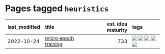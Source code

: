 # Pages tagged `heuristics`

|last_modified|title|est. idea maturity|tags
|:---|:---|---:|:---|
|2022-10-24|[micro epoch training](../micro-epoch.md)|733|[![](https://img.shields.io/badge/tag-augmentation-99b5f2)](../tags/augmentation.md) [![](https://img.shields.io/badge/tag-dataset-4db4d2)](../tags/dataset.md) [![](https://img.shields.io/badge/tag-heuristics-d46ff4)](../tags/heuristics.md) [![](https://img.shields.io/badge/tag-tooling-35b163)](../tags/tooling.md) [![](https://img.shields.io/badge/tag-training-12f6d5)](../tags/training.md)|